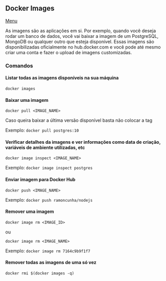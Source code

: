 ## Docker Images

[Menu](../README.md)

As imagens são as aplicações em si. Por exemplo, quando você deseja rodar um banco de dados, você vai baixar a imagem de um PostgreSQL, MongoDB ou qualquer outro que esteja disponível. Essas imagens são disponibilizadas oficialmente no hub.docker.com e você pode até mesmo criar uma conta e fazer o upload de imagens customizadas.

### Comandos

#### Listar todas as imagens disponíveis na sua máquina

```
docker images
```

#### Baixar uma imagem 

```
docker pull <IMAGE_NAME>
```

Caso queira baixar a última versão disponível basta não colocar a tag

Exemplo: `docker pull postgres:10`

#### Verificar detalhes da imagens e ver informações como data de criação, variáveis de ambiente utilizadas, etc

```
docker image inspect <IMAGE_NAME>
```

Exemplo: `docker image inspect postgres`

#### Enviar imagem para Docker Hub

```
docker push <IMAGE_NAME>
```

Exemplo: `docker push ramoncunha/nodejs`

#### Remover uma imagem

```
docker image rm <IMAGE_ID>
```
ou 

```
docker image rm <IMAGE_NAME>
```

Exemplo: `docker image rm 7164c9b9f1f7`

#### Remover todas as imagens de uma só vez

```
docker rmi $(docker images -q)
```